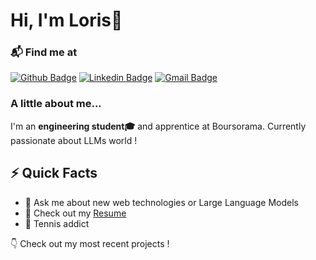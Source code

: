 <h1> Hi, I'm Loris👋</h1>
</h1>

### 📬 Find me at
[![Github Badge](http://img.shields.io/badge/-Github-black?style=flat-square&logo=github&link=https://github.com/lorisalx/)](https://github.com/lorisalx/) 
[![Linkedin Badge](https://img.shields.io/badge/-LinkedIn-blue?style=flat-square&logo=Linkedin&logoColor=white&link=https://www.linkedin.com/in/loris-alexandre/)](https://www.linkedin.com/in/loris-alexandre)
[![Gmail Badge](https://img.shields.io/badge/-Gmail-d14836?style=flat-square&logo=Gmail&logoColor=white&link=mailto:loris.alexandre@orange.fr)](mailto:loris.alexandre@orange.fr)


### A little about me... 
I'm an **engineering student🎓** and apprentice at Boursorama. Currently passionate about LLMs world !



## ⚡️ Quick Facts

- 💬 Ask me about new web technologies or Large Language Models
- 📙 Check out my [Resume](https://www.linkedin.com/in/loris-alexandre/)
- 🎾 Tennis addict

👇 Check out my most recent projects ! 
